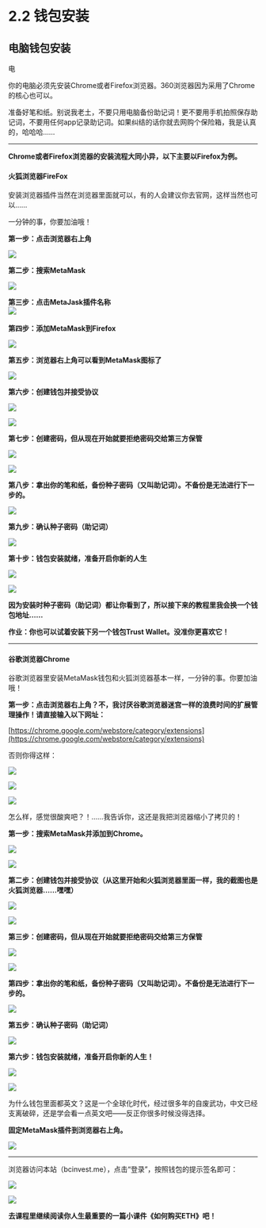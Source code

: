 # 2.2 钱包安装

## 电脑钱包安装

电

你的电脑必须先安装Chrome或者Firefox浏览器。360浏览器因为采用了Chrome的核心也可以。

准备好笔和纸。别说我老土，不要只用电脑备份助记词！更不要用手机拍照保存助记词，不要用任何app记录助记词。如果纠结的话你就去网购个保险箱，我是认真的，哈哈哈……

***

**Chrome或者Firefox浏览器的安装流程大同小异，以下主要以Firefox为例。**

#### 火狐浏览器FireFox

安装浏览器插件当然在浏览器里面就可以，有的人会建议你去官网，这样当然也可以……

一分钟的事，你要加油哦！

**第一步：点击浏览器右上角**

![](https://bcinvest.me/images/articles/2020/2020-09-07\_firefox01.png)

**第二步：搜索MetaMask**

![](https://bcinvest.me/images/articles/2020/2020-09-07\_firefox02.png)

**第三步：点击MetaJask插件名称**\
![](https://bcinvest.me/images/articles/2020/2020-09-07\_firefox03.png)\
\
**第四步：添加MetaMask到Firefox**

![](https://bcinvest.me/images/articles/2020/2020-09-07\_firefox05.png)

**第五步：浏览器右上角可以看到MetaMask图标了**

![](https://bcinvest.me/images/articles/2020/2020-09-07\_firefox06.png)

**第六步：创建钱包并接受协议**

![](https://bcinvest.me/images/articles/2020/2020-09-07\_firefox07.png)

&#x20;

![](https://bcinvest.me/images/articles/2020/2020-09-07\_firefox08.png)

**第七步：创建密码，但从现在开始就要拒绝密码交给第三方保管**

![](https://bcinvest.me/images/articles/2020/2020-09-07\_firefox09.png)

&#x20;

![](https://bcinvest.me/images/articles/2020/2020-09-07\_firefox10.png)

**第八步：拿出你的笔和纸，备份种子密码（又叫助记词）。不备份是无法进行下一步的。**

![](https://bcinvest.me/images/articles/2020/2020-09-07\_firefox11.png)

**第九步：确认种子密码（助记词）**

![](https://bcinvest.me/images/articles/2020/2020-09-07\_firefox12.png)

**第十步：钱包安装就绪，准备开启你新的人生**

![](https://bcinvest.me/images/articles/2020/2020-09-07\_firefox13.png)

&#x20;

![](https://bcinvest.me/images/articles/2020/2020-09-07\_firefox14.png)

**因为安装时种子密码（助记词）都让你看到了，所以接下来的教程里我会换一个钱包地址……**

**作业：你也可以试着安装下另一个钱包Trust Wallet。没准你更喜欢它！**

***

#### 谷歌浏览器Chrome

谷歌浏览器里安装MetaMask钱包和火狐浏览器基本一样，一分钟的事。你要加油哦！

**第一步：点击浏览器右上角？不，我讨厌谷歌浏览器迷宫一样的浪费时间的扩展管理操作！请直接输入以下网址：**

[https://chrome.google.com/webstore/category/extensions](https://chrome.google.com/webstore/category/extensions)

否则你得这样：

![](https://bcinvest.me/images/articles/2020/chrome\_pc/metamask-pc-01.png)

&#x20;

![](https://bcinvest.me/images/articles/2020/chrome\_pc/metamask-pc-02.png)

&#x20;

![](https://bcinvest.me/images/articles/2020/chrome\_pc/metamask-pc-03.png)

怎么样，感觉很酸爽吧？！……我告诉你，这还是我把浏览器缩小了拷贝的！

**第一步：搜索MetaMask并添加到Chrome。**

![](https://bcinvest.me/images/articles/2020/chrome\_pc/metamask-pc-04.png)

&#x20;

![](https://bcinvest.me/images/articles/2020/chrome\_pc/metamask-pc-05.png)

**第二步：创建钱包并接受协议（从这里开始和火狐浏览器里面一样，我的截图也是火狐浏览器……嘿嘿）**

![](https://bcinvest.me/images/articles/2020/2020-09-07\_firefox07.png)

&#x20;

![](https://bcinvest.me/images/articles/2020/2020-09-07\_firefox08.png)

**第三步：创建密码，但从现在开始就要拒绝密码交给第三方保管**

![](https://bcinvest.me/images/articles/2020/2020-09-07\_firefox09.png)

&#x20;

![](https://bcinvest.me/images/articles/2020/2020-09-07\_firefox10.png)

**第四步：拿出你的笔和纸，备份种子密码（又叫助记词）。不备份是无法进行下一步的。**

![](https://bcinvest.me/images/articles/2020/2020-09-07\_firefox11.png)

**第五步：确认种子密码（助记词）**

![](https://bcinvest.me/images/articles/2020/2020-09-07\_firefox12.png)

**第六步：钱包安装就绪，准备开启你新的人生！**

![](https://bcinvest.me/images/articles/2020/2020-09-07\_firefox13.png)

&#x20;

![](https://bcinvest.me/images/articles/2020/2020-09-07\_firefox14.png)

为什么钱包里面都英文？这是一个全球化时代，经过很多年的自废武功，中文已经支离破碎，还是学会看一点英文吧——反正你很多时候没得选择。 &#x20;

**固定MetaMask插件到浏览器右上角。**

![](https://bcinvest.me/images/articles/2020/chrome\_pc/metamask-pc-14.png)

***

浏览器访问本站（bcinvest.me），点击“登录”，按照钱包的提示签名即可：

![](https://bcinvest.me/images/articles/2020/chrome\_pc/metamask-pc-15.png)

&#x20;

![](https://bcinvest.me/images/articles/2020/chrome\_pc/metamask-pc-16.png)

**去课程里继续阅读你人生最重要的一篇小课件《如何购买ETH》吧！**
